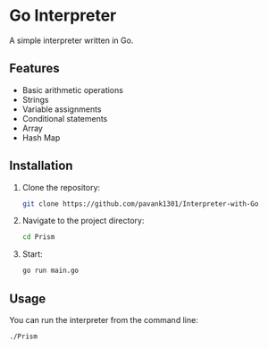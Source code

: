 # Go Interpreter

A simple interpreter written in Go.

## Features

- Basic arithmetic operations
- Strings
- Variable assignments
- Conditional statements
- Array
- Hash Map

## Installation

1. Clone the repository:

    ```bash
    git clone https://github.com/pavank1301/Interpreter-with-Go
    ```

2. Navigate to the project directory:

    ```bash
    cd Prism
    ```

3. Start:

    ```bash
    go run main.go
    ```

## Usage

You can run the interpreter from the command line:

```bash
./Prism